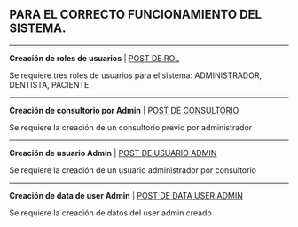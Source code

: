 ## PARA EL CORRECTO FUNCIONAMIENTO DEL SISTEMA.

---

**Creación de roles de usuarios** | <a href="./request.http">POST DE ROL</a>

Se requiere tres roles de usuarios para el sistema: ADMINISTRADOR, DENTISTA, PACIENTE

---

**Creación de consultorio por Admin** | <a href="./request.http">POST DE CONSULTORIO</a>

Se requiere la creación de un consultorio previo por administrador

---

**Creación de usuario Admin** | <a href="./request.http">POST DE USUARIO ADMIN</a>

Se requiere la creación de un usuario administrador por consultorio

---

**Creación de data de user Admin** | <a href="./request.http">POST DE DATA USER ADMIN</a>

Se requiere la creación de datos del user admin creado